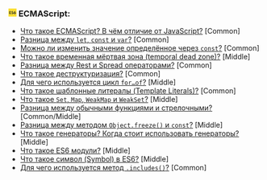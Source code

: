 <h3>
  <img src="../assets/ES6.jpg" width="16" height="16" />
  <span>ECMAScript:</span>
</h3>

- [Что такое ECMAScript? В чём отличие от JavaScript?](https://youtu.be/IooJ3P2VUYs?t=336) [Common]
- [Разница между `let`, `const` и `var`?](https://youtu.be/1eIRTdgzHtw?t=361) [Common]
- [Можно ли изменить значение определённое через `const`?](https://youtu.be/IooJ3P2VUYs?t=407) [Common]
- [Что такое временная мёртвая зона (temporal dead zone)?](https://youtu.be/IooJ3P2VUYs?t=478) [Middle]
- [Разница между Rest и Spread операторами?](https://youtu.be/w-vUj0gHGgg?t=183) [Common]
- [Что такое деструктуризация?](https://youtu.be/w-vUj0gHGgg?t=241) [Common]
- [Для чего используется цикл `for…of`?](https://youtu.be/G4iYlbilozM?t=223) [Middle]
- [Что такое шаблонные литералы (Template Literals)?](https://youtu.be/G4iYlbilozM?t=254) [Common]
- [Что такое `Set`, `Map`, `WeakMap` и `WeakSet`?](https://youtu.be/G4iYlbilozM?t=288) [Middle]
- [Разница между обычными функциями и стрелочными?](https://youtu.be/nvktMVFM0_M?t=347) [Common/Middle]
- [Разница между методом `Object.freeze()` и `const`?](https://youtu.be/nvktMVFM0_M?t=429) [Middle]
- [Что такое генераторы? Когда стоит использовать генераторы?](https://youtu.be/nvktMVFM0_M?t=476) [Middle]
- [Что такое ES6 модули?](https://youtu.be/V-m0sQ-hW58?t=494) [Middle]
- [Что такое символ (Symbol) в ES6?](https://youtu.be/V-m0sQ-hW58?t=571) [Middle]
- [Для чего используется метод `.includes()`?](https://youtu.be/VYQl2GhbCUs?t=666) [Common]
